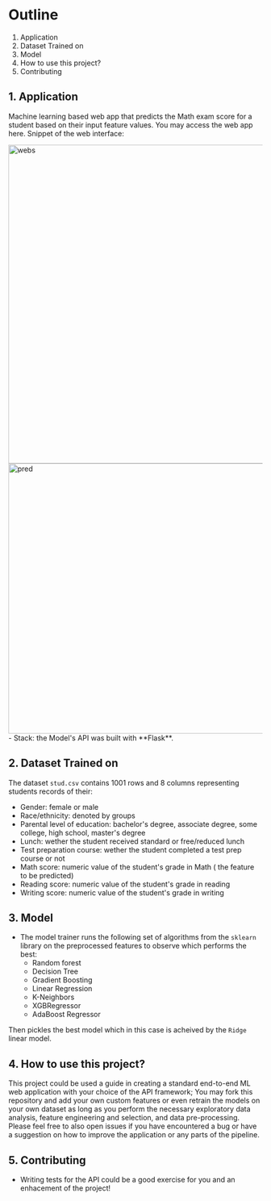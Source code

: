 # Outline

 1. Application
 2. Dataset Trained on
 3. Model
 4. How to use this project? 
 5. Contributing


## 1. Application
Machine learning based web app that predicts the Math exam score for a student based on their input feature values. You may access the web app here.
Snippet of the web interface:

<img width="632" alt="webs" src="https://github.com/AsmaaMHadir/Students-Performance-Prediction/assets/46932156/ac2b70d0-2984-4a58-9377-3edd57a662a5">
<img width="536" alt="pred" src="https://github.com/AsmaaMHadir/Students-Performance-Prediction/assets/46932156/f68fef5e-7c60-42e2-8ae6-a072a13362e9">
- Stack: the Model's API was built with **Flask**. 

## 2. Dataset Trained on

The dataset `stud.csv` contains 1001 rows and 8 columns representing students records of their:

- Gender: female or male
- Race/ethnicity: denoted by groups
- Parental level of education: bachelor's degree, associate degree, some college, high school, master's degree
- Lunch: wether the student received standard or free/reduced lunch
- Test preparation course: wether the student completed a test prep course or not
- Math score: numeric value of the student's grade in Math ( the feature to be predicted)
- Reading score: numeric value of the student's grade in reading
- Writing score: numeric value of the student's grade in writing

## 3. Model

- The model trainer runs the following set of algorithms from the `sklearn` library on the preprocessed features to observe which performs the best:
    - Random forest
    - Decision Tree
    - Gradient Boosting
    - Linear Regression
    - K-Neighbors
    - XGBRegressor
    - AdaBoost Regressor
  
Then pickles the best model which in this case is acheived by the `Ridge` linear model.

## 4. How to use this project?

This project could be used a guide in creating a standard end-to-end ML web application with your choice of the API framework; You may fork this repository and add your own custom features or even retrain the models on your own dataset as long as you perform the necessary exploratory data analysis, feature engineering and selection, and data pre-processing. Please feel free to also open issues if you have encountered a bug or have a suggestion on how to improve the application or any parts of the pipeline.

## 5. Contributing

- Writing tests for the API could be a good exercise for you and an enhacement of the project!

